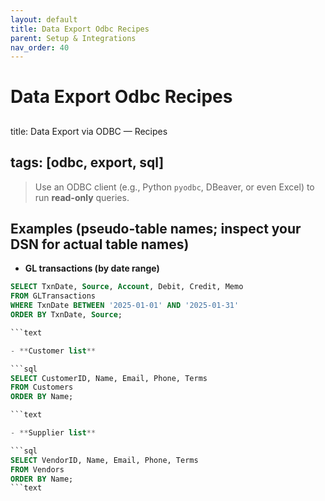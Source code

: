 ```yaml
---
layout: default
title: Data Export Odbc Recipes
parent: Setup & Integrations
nav_order: 40
---
```

# Data Export Odbc Recipes
##
title: Data Export via ODBC — Recipes

## tags: [odbc, export, sql]

> Use an ODBC client (e.g., Python `pyodbc`, DBeaver, or even Excel) to run **read-only** queries.

## Examples (pseudo-table names; inspect your DSN for actual table names)

- **GL transactions (by date range)**

```sql
SELECT TxnDate, Source, Account, Debit, Credit, Memo
FROM GLTransactions
WHERE TxnDate BETWEEN '2025-01-01' AND '2025-01-31'
ORDER BY TxnDate, Source;

```text

- **Customer list**

```sql
SELECT CustomerID, Name, Email, Phone, Terms
FROM Customers
ORDER BY Name;

```text

- **Supplier list**

```sql
SELECT VendorID, Name, Email, Phone, Terms
FROM Vendors
ORDER BY Name;
```text
